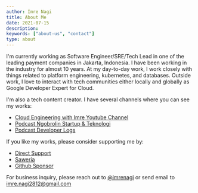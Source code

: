 ```yaml
---
author: Imre Nagi
title: About Me
date: 2021-07-15
description:
keywords: ["about-us", "contact"]
type: about
---
```


I'm currently working as Software Engineer/SRE/Tech Lead in one of the leading payment companies in Jakarta, Indonesia. I have been working in the industry for almost 10 years. At my day-to-day work, I work closely with things related to platform engineering, kubernetes, and databases. Outside work, I love to interact with tech communities either locally and globally as Google Developer Expert for Cloud. 

I'm also a tech content creator. I have several channels where you can see my works:

* [Cloud Engineering with Imre Youtube Channel](https://www.youtube.com/@imrenagi)
* [Podcast Ngobrolin Startup & Teknologi](https://open.spotify.com/show/3cA81ivwFR2gDMF570j06X)
* [Podcast Developer Logs](https://open.spotify.com/show/0R3d8NC2V1LeKiFWKxcaUs?si=ce477a3cb71a420c)

If you like my works, please consider supporting me by:

* [Direct Support](https://support.imrenagi.com)
* [Saweria](https://saweria.co/imrenagi)
* [Github Sponsor](https://github.com/sponsors/imrenagi)

For business inquiry, please reach out to [@imrenagi](https://twitter.com/imrenagi) or send email to imre.nagi2812@gmail.com 